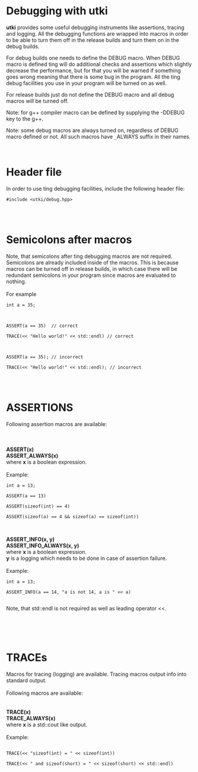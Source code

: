 # Debugging with utki #

**utki** provides some useful debugging instruments like assertions, tracing and logging.
All the debugging functions are wrapped into macros in order to be able to turn them off in the release builds and turn them on in the debug builds.

For debug builds one needs to define the DEBUG macro. When DEBUG macro is defined ting will do additional checks and assertions which slightly decrease the performance, but for that you will be warned if something goes wrong meaning that there is some bug in the program.
All the ting debug facilities you use in your program will be turned on as well.

For release builds just do not define the DEBUG macro and all debug macros will be turned off.

Note: for g++ compiler macro can be defined by supplying the -DDEBUG key to the g++.

Note: some debug macros are always turned on, regardless of DEBUG macro defined or not. All such macros have `_`ALWAYS suffix in their names.



<br>
<h1>Header file</h1>

In order to use ting debugging facilities, include the following header file:<br>
<pre><code>#include &lt;utki/debug.hpp&gt;<br>
</code></pre>



<br>
<h1>Semicolons after macros</h1>

Note, that semicolons after ting debugging macros are not required. Semicolons are already included inside of the macros. This is because macros can be turned off in release builds, in which case there will be redundant semicolons in your program since macros are evaluated to nothing.<br>
<br>
For example<br>
<pre><code>int a = 35;<br>
<br>
ASSERT(a == 35)  // correct<br>
TRACE(&lt;&lt; "Hello world!" &lt;&lt; std::endl) // correct<br>
<br>
ASSERT(a == 35); // incorrect<br>
TRACE(&lt;&lt; "Hello world!" &lt;&lt; std::endl); // incorrect<br>
</code></pre>



<br>
<h1>ASSERTIONS</h1>

Following assertion macros are available:<br>
<br>
<br>
<br>
<b>ASSERT(x)</b><br>
<b>ASSERT_ALWAYS(x)</b><br>
where <b>x</b> is a boolean expression.<br>
<br>
Example:<br>
<pre><code>int a = 13;<br>
ASSERT(a == 13)<br>
ASSERT(sizeof(int) == 4)<br>
ASSERT(sizeof(a) == 4 &amp;&amp; sizeof(a) == sizeof(int))<br>
</code></pre>


<br>
<b>ASSERT_INFO(x, y)</b><br>
<b>ASSERT_INFO_ALWAYS(x, y)</b><br>
where <b>x</b> is a boolean expression.<br>
<b>y</b> is a logging which needs to be done in case of assertion failure.<br>
<br>
Example:<br>
<pre><code>int a = 13;<br>
ASSERT_INFO(a == 14, "a is not 14, a is " &lt;&lt; a)<br>
</code></pre>
Note, that std::endl is not required as well as leading operator <<.<br>
<br>
<br>
<br>




<br>
<h1>TRACEs</h1>

Macros for tracing (logging) are available. Tracing macros output info into standard output.<br>
<br>
Following macros are available:<br>
<br>
<br>
<b>TRACE(x)</b><br>
<b>TRACE_ALWAYS(x)</b><br>
where <b>x</b> is a std::cout like output.<br>
<br>
Example:<br>
<pre><code>
TRACE(&lt;&lt; "sizeof(int) = " &lt;&lt; sizeof(int))<br>
TRACE(&lt;&lt; " and sizeof(short) = " &lt;&lt; sizeof(short) &lt;&lt; std::endl)<br>
<br>
</code></pre>
